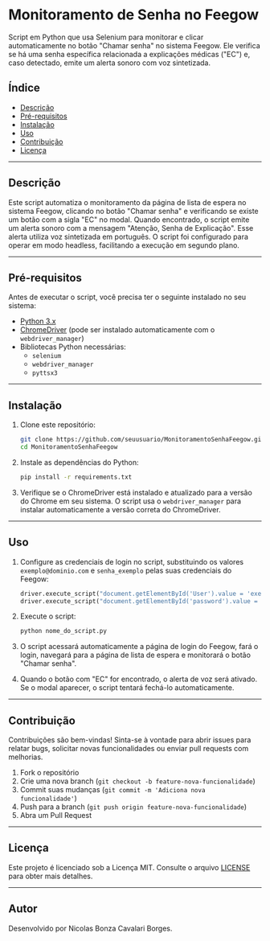 # Monitoramento de Senha no Feegow

Script em Python que usa Selenium para monitorar e clicar automaticamente no botão "Chamar senha" no sistema Feegow. Ele verifica se há uma senha específica relacionada a explicações médicas ("EC") e, caso detectado, emite um alerta sonoro com voz sintetizada.

## Índice

- [Descrição](#descrição)
- [Pré-requisitos](#pré-requisitos)
- [Instalação](#instalação)
- [Uso](#uso)
- [Contribuição](#contribuição)
- [Licença](#licença)

---

## Descrição

Este script automatiza o monitoramento da página de lista de espera no sistema Feegow, clicando no botão "Chamar senha" e verificando se existe um botão com a sigla "EC" no modal. Quando encontrado, o script emite um alerta sonoro com a mensagem "Atenção, Senha de Explicação". Esse alerta utiliza voz sintetizada em português. O script foi configurado para operar em modo headless, facilitando a execução em segundo plano.

---

## Pré-requisitos

Antes de executar o script, você precisa ter o seguinte instalado no seu sistema:

- [Python 3.x](https://www.python.org/downloads/)
- [ChromeDriver](https://sites.google.com/chromium.org/driver/) (pode ser instalado automaticamente com o `webdriver_manager`)
- Bibliotecas Python necessárias:
  - `selenium`
  - `webdriver_manager`
  - `pyttsx3`

---

## Instalação

1. Clone este repositório:

   ```bash
   git clone https://github.com/seuusuario/MonitoramentoSenhaFeegow.git
   cd MonitoramentoSenhaFeegow
   ```

2. Instale as dependências do Python:

   ```bash
   pip install -r requirements.txt
   ```

3. Verifique se o ChromeDriver está instalado e atualizado para a versão do Chrome em seu sistema. O script usa o `webdriver_manager` para instalar automaticamente a versão correta do ChromeDriver.

---

## Uso

1. Configure as credenciais de login no script, substituindo os valores `exemplo@dominio.com` e `senha_exemplo` pelas suas credenciais do Feegow:

   ```python
   driver.execute_script("document.getElementById('User').value = 'exemplo@dominio.com';")
   driver.execute_script("document.getElementById('password').value = 'senha_exemplo';")
   ```

2. Execute o script:

   ```bash
   python nome_do_script.py
   ```

3. O script acessará automaticamente a página de login do Feegow, fará o login, navegará para a página de lista de espera e monitorará o botão "Chamar senha".

4. Quando o botão com "EC" for encontrado, o alerta de voz será ativado. Se o modal aparecer, o script tentará fechá-lo automaticamente.

---

## Contribuição

Contribuições são bem-vindas! Sinta-se à vontade para abrir issues para relatar bugs, solicitar novas funcionalidades ou enviar pull requests com melhorias.

1. Fork o repositório
2. Crie uma nova branch (`git checkout -b feature-nova-funcionalidade`)
3. Commit suas mudanças (`git commit -m 'Adiciona nova funcionalidade'`)
4. Push para a branch (`git push origin feature-nova-funcionalidade`)
5. Abra um Pull Request

---

## Licença

Este projeto é licenciado sob a Licença MIT. Consulte o arquivo [LICENSE](LICENSE) para obter mais detalhes.

---

## Autor

Desenvolvido por Nicolas Bonza Cavalari Borges.
